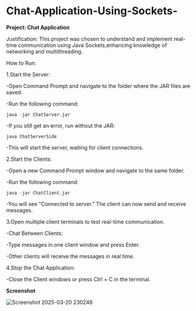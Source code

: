 # Chat-Application-Using-Sockets-

**Project: Chat Application**

Justification:
This project was chosen to understand and implement real-time communication using Java Sockets,enhancing knowledge of networking and multithreading.

How to Run:

1.Start the Server:

 -Open Command Prompt and navigate to the folder where the JAR files are saved.
 
 -Run the following command:
 
    java -jar ChatServer.jar

  -If you still get an error, run without the JAR:
  
    java ChatServerSide
 
 -This will start the server, waiting for client connections.

2.Start the Clients:

 -Open a new Command Prompt window and navigate to the same folder.
 
 -Run the following command:
 
    java -jar ChatClient.jar
   
 -You will see "Connected to server." The client can now send and receive messages.

3.Open multiple client terminals to test real-time communication.

 -Chat Between Clients:
 
 -Type messages in one client window and press Enter.
 
 -Other clients will receive the messages in real time.

4.Stop the Chat Application:

 -Close the Client windows or press Ctrl + C in the terminal.

**Screenshot**

![Screenshot 2025-03-20 230246](https://github.com/user-attachments/assets/332ed607-3cd8-47bb-abde-94bf01c1c3c5)
